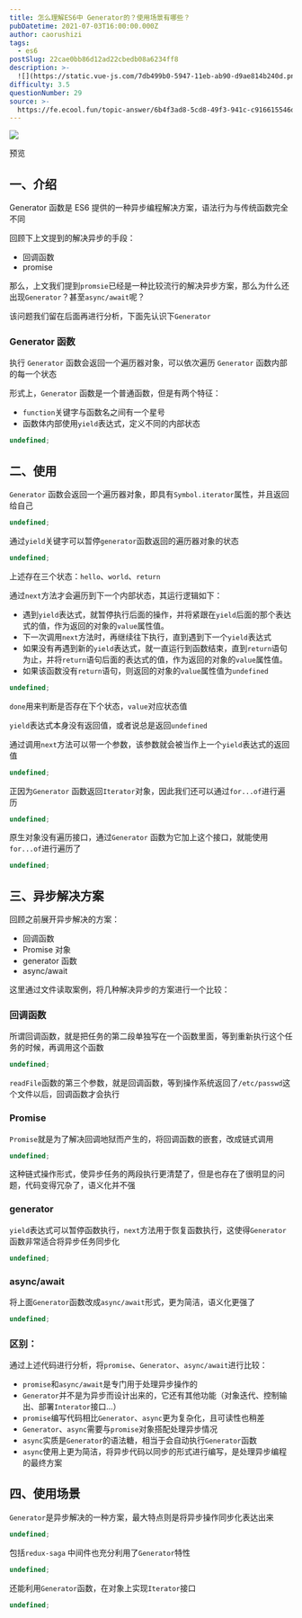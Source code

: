 ```yaml
---
title: 怎么理解ES6中 Generator的？使用场景有哪些？
pubDatetime: 2021-07-03T16:00:00.000Z
author: caorushizi
tags:
  - es6
postSlug: 22cae0bb86d12ad22cbedb08a6234ff8
description: >-
  ![](https://static.vue-js.com/7db499b0-5947-11eb-ab90-d9ae814b240d.png)预览一、介绍----Generator函数是ES6提供的一
difficulty: 3.5
questionNumber: 29
source: >-
  https://fe.ecool.fun/topic-answer/6b4f3ad8-5cd8-49f3-941c-c916615546d0?orderBy=updateTime&order=desc&tagId=24
---
```


![](https://static.vue-js.com/7db499b0-5947-11eb-ab90-d9ae814b240d.png)

预览

## 一、介绍

Generator 函数是 ES6 提供的一种异步编程解决方案，语法行为与传统函数完全不同

回顾下上文提到的解决异步的手段：

- 回调函数
- promise

那么，上文我们提到`promsie`已经是一种比较流行的解决异步方案，那么为什么还出现`Generator`？甚至`async/await`呢？

该问题我们留在后面再进行分析，下面先认识下`Generator`

### Generator 函数

执行 `Generator` 函数会返回一个遍历器对象，可以依次遍历 `Generator` 函数内部的每一个状态

形式上，`Generator` 函数是一个普通函数，但是有两个特征：

- `function`关键字与函数名之间有一个星号
- 函数体内部使用`yield`表达式，定义不同的内部状态

```typescript
undefined;
```

## 二、使用

`Generator` 函数会返回一个遍历器对象，即具有`Symbol.iterator`属性，并且返回给自己

```typescript
undefined;
```

通过`yield`关键字可以暂停`generator`函数返回的遍历器对象的状态

```typescript
undefined;
```

上述存在三个状态：`hello`、`world`、`return`

通过`next`方法才会遍历到下一个内部状态，其运行逻辑如下：

- 遇到`yield`表达式，就暂停执行后面的操作，并将紧跟在`yield`后面的那个表达式的值，作为返回的对象的`value`属性值。
- 下一次调用`next`方法时，再继续往下执行，直到遇到下一个`yield`表达式
- 如果没有再遇到新的`yield`表达式，就一直运行到函数结束，直到`return`语句为止，并将`return`语句后面的表达式的值，作为返回的对象的`value`属性值。
- 如果该函数没有`return`语句，则返回的对象的`value`属性值为`undefined`

```typescript
undefined;
```

`done`用来判断是否存在下个状态，`value`对应状态值

`yield`表达式本身没有返回值，或者说总是返回`undefined`

通过调用`next`方法可以带一个参数，该参数就会被当作上一个`yield`表达式的返回值

```typescript
undefined;
```

正因为`Generator` 函数返回`Iterator`对象，因此我们还可以通过`for...of`进行遍历

```typescript
undefined;
```

原生对象没有遍历接口，通过`Generator` 函数为它加上这个接口，就能使用`for...of`进行遍历了

```typescript
undefined;
```

## 三、异步解决方案

回顾之前展开异步解决的方案：

- 回调函数
- Promise 对象
- generator 函数
- async/await

这里通过文件读取案例，将几种解决异步的方案进行一个比较：

### 回调函数

所谓回调函数，就是把任务的第二段单独写在一个函数里面，等到重新执行这个任务的时候，再调用这个函数

```typescript
undefined;
```

`readFile`函数的第三个参数，就是回调函数，等到操作系统返回了`/etc/passwd`这个文件以后，回调函数才会执行

### Promise

`Promise`就是为了解决回调地狱而产生的，将回调函数的嵌套，改成链式调用

```typescript
undefined;
```

这种链式操作形式，使异步任务的两段执行更清楚了，但是也存在了很明显的问题，代码变得冗杂了，语义化并不强

### generator

`yield`表达式可以暂停函数执行，`next`方法用于恢复函数执行，这使得`Generator`函数非常适合将异步任务同步化

```typescript
undefined;
```

### async/await

将上面`Generator`函数改成`async/await`形式，更为简洁，语义化更强了

```typescript
undefined;
```

### 区别：

通过上述代码进行分析，将`promise`、`Generator`、`async/await`进行比较：

- `promise`和`async/await`是专门用于处理异步操作的
- `Generator`并不是为异步而设计出来的，它还有其他功能（对象迭代、控制输出、部署`Interator`接口...）
- `promise`编写代码相比`Generator`、`async`更为复杂化，且可读性也稍差
- `Generator`、`async`需要与`promise`对象搭配处理异步情况
- `async`实质是`Generator`的语法糖，相当于会自动执行`Generator`函数
- `async`使用上更为简洁，将异步代码以同步的形式进行编写，是处理异步编程的最终方案

## 四、使用场景

`Generator`是异步解决的一种方案，最大特点则是将异步操作同步化表达出来

```typescript
undefined;
```

包括`redux-saga` 中间件也充分利用了`Generator`特性

```typescript
undefined;
```

还能利用`Generator`函数，在对象上实现`Iterator`接口

```typescript
undefined;
```
